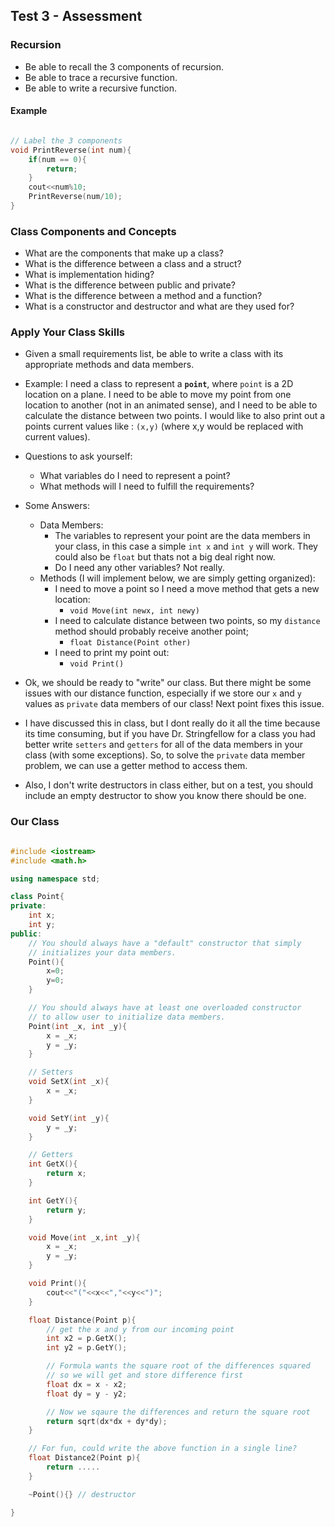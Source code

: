 ## Test 3 - Assessment

### Recursion

- Be able to recall the 3 components of recursion.
- Be able to trace a recursive function.
- Be able to write a recursive function. 

#### Example

```cpp

// Label the 3 components
void PrintReverse(int num){
    if(num == 0){
        return;
    }
    cout<<num%10;
    PrintReverse(num/10);
}
```


### Class Components and Concepts

- What are the components that make up a class?
- What is the difference between a class and a struct?
- What is implementation hiding?
- What is the difference between public and private?
- What is the difference between a method and a function?
- What is a constructor and destructor and what are they used for?

### Apply Your Class Skills

- Given a small requirements list, be able to write a class with its appropriate methods and data members.
- Example: I need a class to represent a **`point`**, where `point` is a 2D location on a plane. I need to be able to move my point from one location to another (not in an animated sense), and I need to be able to calculate the distance between two points. I would like to also print out a points current values like : `(x,y)` (where x,y would be replaced with current values).


- Questions to ask yourself: 
  - What variables do I need to represent a point?
  - What methods will I need to fulfill the requirements?

- Some Answers:
  - Data Members:
    - The variables to represent your point are the data members in your class, in this case a simple `int x` and `int y` will work. They could also be `float` but thats not a big deal right now. 
    - Do I need any other variables? Not really.
  - Methods (I will implement below, we are simply getting organized):
    - I need to move a point so I need a move method that gets a new location: 
      - `void Move(int newx, int newy)`
    - I need to calculate distance between two points, so my `distance` method should probably receive another point;
      - `float Distance(Point other)`
    - I need to print my point out:
      - `void Print()`

- Ok, we should be ready to "write" our class. But there might be some issues with our distance function, especially if we store our `x` and `y` values as `private` data members of our class! Next point fixes this issue.
- I have discussed this in class, but I dont really do it all the time because its time consuming, but if you have Dr. Stringfellow for a class you had better write `setters` and `getters` for all of the data members in your class (with some exceptions). So, to solve the `private` data member problem, we can use a getter method to access them.
- Also, I don't write destructors in class either, but on a test, you should include an empty destructor to show you know there should be one.

### Our Class

```cpp

#include <iostream>
#include <math.h>

using namespace std;

class Point{
private:
    int x;
    int y;
public:
    // You should always have a "default" constructor that simply
    // initializes your data members.
    Point(){
        x=0;
        y=0;
    }

    // You should always have at least one overloaded constructor
    // to allow user to initialize data members.
    Point(int _x, int _y){
        x = _x;
        y = _y;
    }

    // Setters
    void SetX(int _x){
        x = _x;
    }

    void SetY(int _y){
        y = _y;
    }

    // Getters
    int GetX(){
        return x;
    }

    int GetY(){
        return y;
    }

    void Move(int _x,int _y){
        x = _x;
        y = _y;
    }

    void Print(){
        cout<<"("<<x<<","<<y<<")";
    }

    float Distance(Point p){
        // get the x and y from our incoming point
        int x2 = p.GetX();
        int y2 = p.GetY();

        // Formula wants the square root of the differences squared
        // so we will get and store difference first
        float dx = x - x2;
        float dy = y - y2;

        // Now we sqaure the differences and return the square root
        return sqrt(dx*dx + dy*dy);
    }

    // For fun, could write the above function in a single line? 
    float Distance2(Point p){
        return .....
    }

    ~Point(){} // destructor

}



